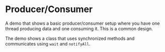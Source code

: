 # Producer/Consumer

A demo that shows a basic producer/consumer setup where you have one thread producing data and one consuming it. This is a common design.

The demo shows a class that uses synchronized methods and communicates using `wait` and `notifyAll`.
